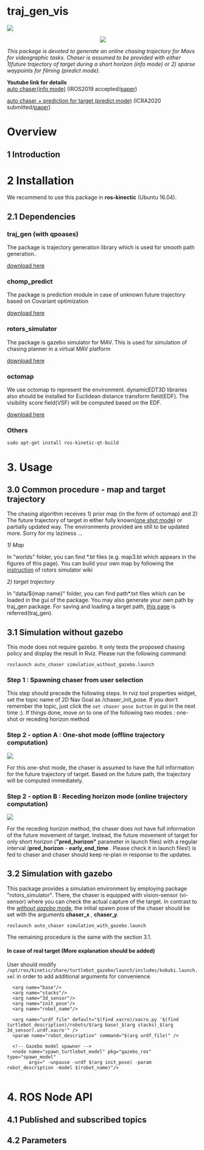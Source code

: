 # traj_gen_vis

<img src="https://github.com/icsl-Jeon/traj_gen_vis/blob/master/img/introl_final.png"> 
<p align = "center">
<img src= "https://github.com/icsl-Jeon/traj_gen_vis/blob/master/img/algo_explain.gif">
</p>

*This package is devoted to generate an online chasing trajectory for Mavs for videographic tasks.
Chaser is assumed to be provided with either 1)future trajectory of target during a short horizon (info mode) or 2) sparse waypoints for filming (predict mode).*  

**Youtube link for details**  
[auto chaser(info mode)](https://youtu.be/-2d3uDlYR_M ) (IROS2019 accepted/[paper](https://arxiv.org/pdf/1904.03421.pdf))
  
[auto chaser + prediction for target (predict mode)](https://youtu.be/_JSwXBwYRl8) (ICRA2020 submitted/[paper]())

# Overview

## 1 Introduction 





# 2 Installation 

We recommend to use this package in **ros-kinectic** (Ubuntu 16.04). 

## 2.1 Dependencies 

### traj_gen (with qpoases)

The package is trajectory generation library which is used for smooth path generation. 

[download here](https://github.com/icsl-Jeon/traj_gen)



### chomp_predict 

The package is prediction module in case of unknown future trajectory  based on Covariant optimization 

[download here](https://github.com/icsl-Jeon/chomp_predict)



### rotors_simulator

The package is gazebo simulator for MAV. This is used for simulation of chasing planner in a virtual MAV platform

[download here](https://github.com/ethz-asl/rotors_simulator)



### octomap

 We use octomap to represent the environment. dynamicEDT3D libraries also should be installed for Euclidean distance transform field(EDF). The visibility score field(VSF) will be computed based on the EDF.    

[download here](http://github.com/OctoMap/octomap)



### Others

```
sudo apt-get install ros-kinetic-qt-build
```



# 3.  Usage

## 3.0 Common procedure - map and target trajectory 

The chasing algorithm receives 1) prior map (in the form of octomap) and 2) The future trajectory of target in either fully known([one shot mode](#oneshot)) or partially updated way. The environments provided are still to be updated more. Sorry for my laziness ...  

*1) Map*

 In "worlds" folder, you can find *.bt files (e.g. map3.bt which appears in the figures of this page).  You can build your own map by following the [instruction](https://github.com/ethz-asl/rotors_simulator/wiki/Generate-an-octomap-from-your-world) of rotors simulator wiki 

*2) target trajectory*

 In "data/${map name}" folder, you can find path*.txt files which can be loaded in the gui of the package. You may also generate your own path by traj_gen package. For  saving and loading a target path, [this page](https://github.com/icsl-Jeon/traj_gen) is referred(traj_gen).     
<a name="without"></a>
##  3.1 Simulation without gazebo 

This mode does not require gazebo. It only tests the proposed chasing policy and display the result in Rviz.   Please run the following command:

```
roslaunch auto_chaser simulation_without_gazebo.launch
```

### Step 1 : Spawning chaser from user selection 

This step should precede the following steps. In rviz tool properties widget, set the topic name of 2D Nav Goal as /chaser_init_pose. If you don't remember the topic, just click the ```set chaser pose button``` in gui in the next time :). If things done, move on to one of the following two modes : one-shot or  receding horizon method  

### Step 2 - option A :  One-shot mode (offline trajectory computation) 

<img src= "https://github.com/icsl-Jeon/traj_gen_vis/blob/master/img/tutorial1.gif">

For this one-shot mode, the chaser is assumed to have the full information for the future trajectory of target. Based on the future path, the trajectory will  be computed immediately.



### Step 2 - option B : Receding horizon mode (online trajectory computation) 

<img src= "https://github.com/icsl-Jeon/traj_gen_vis/blob/master/img/tutorial2.gif">

For the receding horizon method, the chaser does not have full information of the future movement of target. Instead, the future movement of target for only short horizon (**"pred_horizon"** parameter in launch files) with a regular interval (**pred_horizon** - **early_end_time** . Please check it in launch files!) is fed to chaser and chaser should keep re-plan in response to the updates.  

## 3.2 Simulation with gazebo

This package provides a simulation environment by employing  package "rotors_simulator". There, the chaser is equipped with vision-sensor (vi-sensor) where you can check the actual capture of the target. In contrast to the [*without gazebo*  mode](#without), the initial spawn pose of the chaser   should be set with the arguments **chaser_x** , **chaser_y**.  

``` 
roslaunch auto_chaser simulation_with_gazebo.launch
```

The remaining procedure is the same with the section 3.1.   

#### In case of real target (More explanation should be added)
User should modify ```/opt/ros/kinetic/share/turtlebot_gazebo/launch/includes/kobuki.launch.xml```
in order to add additional arguments for convenience. 

```
  <arg name="base"/>
  <arg name="stacks"/>
  <arg name="3d_sensor"/>
  <arg name="init_pose"/>
  <arg name="robot_name"/>
  
  <arg name="urdf_file" default="$(find xacro)/xacro.py '$(find turtlebot_description)/robots/$(arg base)_$(arg stacks)_$(arg 3d_sensor).urdf.xacro'" />
  <param name="robot_description" command="$(arg urdf_file)" />
  
  <!-- Gazebo model spawner -->
  <node name="spawn_turtlebot_model" pkg="gazebo_ros" type="spawn_model"
        args=" -unpause -urdf $(arg init_pose) -param robot_description -model $(robot_name)"/>
  
```



# 4. ROS Node API 

## 4.1  Published and subscribed topics

## 4.2 Parameters  

## 
